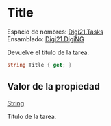 # Title

Espacio de nombres: [Digi21.Tasks](../../)  
Ensamblado: [Digi21.DigiNG](../../../)

Devuelve el título de la tarea.

```csharp
string Title { get; }
```

## Valor de la propiedad

[String](https://docs.microsoft.com/en-us/dotnet/api/system.string?view=net-5.0)

Título de la tarea.

